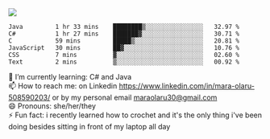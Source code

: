 

 <img align="center" src="https://github-readme-stats.vercel.app/api?username=MaraxD&theme=github_dark&show_icons=true&count_private=true"/>
 <br/>

<!--START_SECTION:waka-->

```text
Java         1 hr 33 mins    ████████▒░░░░░░░░░░░░░░░░   32.97 %
C#           1 hr 27 mins    ███████▓░░░░░░░░░░░░░░░░░   30.71 %
C            59 mins         █████▒░░░░░░░░░░░░░░░░░░░   20.81 %
JavaScript   30 mins         ██▓░░░░░░░░░░░░░░░░░░░░░░   10.76 %
CSS          7 mins          ▓░░░░░░░░░░░░░░░░░░░░░░░░   02.60 %
Text         2 mins          ▒░░░░░░░░░░░░░░░░░░░░░░░░   00.92 %
```

<!--END_SECTION:waka-->
<!--[![willianrod's wakatime stats](https://github-readme-stats.vercel.app/api/wakatime?username=MaraxD)](https://github.com/anuraghazra/github-readme-stats)-->

🌱 I’m currently learning: C# and Java <br/>
📫 How to reach me: on Linkedin https://www.linkedin.com/in/mara-olaru-508590203/ or by my personal email maraolaru30@gmail.com <br/>
😄 Pronouns: she/her/they <br/>
⚡ Fun fact: i recently learned how to crochet and it's the only thing i've been doing besides sitting in front of my laptop all day <br/>
 
